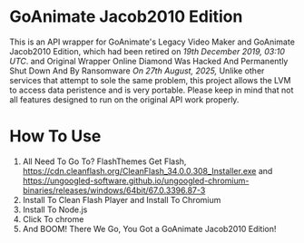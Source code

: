 # GoAnimate Jacob2010 Edition
This is an API wrapper for GoAnimate's Legacy Video Maker and GoAnimate Jacob2010 Edition, which had been retired on *19th December 2019, 03:10 UTC*.	and Original Wrapper Online Diamond Was Hacked And Permanently Shut Down And By Ransomware *On 27th August, 2025,* Unlike other services that attempt to sole the same problem, this project allows the LVM to access data peristence and is very portable.  Please keep in mind that not all features designed to run on the original API work properly.


# How To Use

1. All Need To Go To? FlashThemes Get Flash, https://cdn.cleanflash.org/CleanFlash_34.0.0.308_Installer.exe and https://ungoogled-software.github.io/ungoogled-chromium-binaries/releases/windows/64bit/67.0.3396.87-3
2. Install To Clean Flash Player and Install To Chromium
3. Install To Node.js
4. Click To chrome
5. And BOOM! There We Go, You Got a GoAnimate Jacob2010 Edition!


